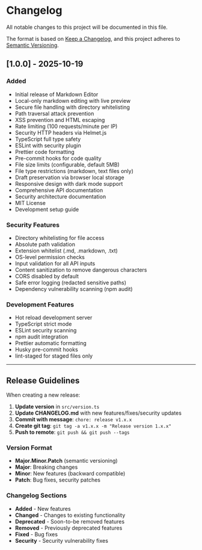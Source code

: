 # Changelog

All notable changes to this project will be documented in this file.

The format is based on [Keep a Changelog](https://keepachangelog.com/en/1.0.0/),
and this project adheres to [Semantic Versioning](https://semver.org/spec/v2.0.0.html).

## [1.0.0] - 2025-10-19

### Added

- Initial release of Markdown Editor
- Local-only markdown editing with live preview
- Secure file handling with directory whitelisting
- Path traversal attack prevention
- XSS prevention and HTML escaping
- Rate limiting (100 requests/minute per IP)
- Security HTTP headers via Helmet.js
- TypeScript full type safety
- ESLint with security plugin
- Prettier code formatting
- Pre-commit hooks for code quality
- File size limits (configurable, default 5MB)
- File type restrictions (markdown, text files only)
- Draft preservation via browser local storage
- Responsive design with dark mode support
- Comprehensive API documentation
- Security architecture documentation
- MIT License
- Development setup guide

### Security Features

- Directory whitelisting for file access
- Absolute path validation
- Extension whitelist (.md, .markdown, .txt)
- OS-level permission checks
- Input validation for all API inputs
- Content sanitization to remove dangerous characters
- CORS disabled by default
- Safe error logging (redacted sensitive paths)
- Dependency vulnerability scanning (npm audit)

### Development Features

- Hot reload development server
- TypeScript strict mode
- ESLint security scanning
- npm audit integration
- Prettier automatic formatting
- Husky pre-commit hooks
- lint-staged for staged files only

---

## Release Guidelines

When creating a new release:

1. **Update version** in `src/version.ts`
2. **Update CHANGELOG.md** with new features/fixes/security updates
3. **Commit with message**: `chore: release v1.x.x`
4. **Create git tag**: `git tag -a v1.x.x -m "Release version 1.x.x"`
5. **Push to remote**: `git push && git push --tags`

### Version Format

- **Major.Minor.Patch** (semantic versioning)
- **Major**: Breaking changes
- **Minor**: New features (backward compatible)
- **Patch**: Bug fixes, security patches

### Changelog Sections

- **Added** - New features
- **Changed** - Changes to existing functionality
- **Deprecated** - Soon-to-be removed features
- **Removed** - Previously deprecated features
- **Fixed** - Bug fixes
- **Security** - Security vulnerability fixes
